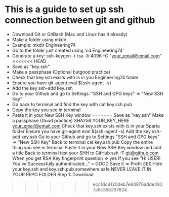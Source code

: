 # This is a guide to set up ssh connection between git and github

 - Download Git or GitBash (Mac and Linux has it already)
 - Make a folder using mkdir
 - Example: mkdir Engineering74
 - Go to the folder just created using 'cd Engineering74'
 - Generate a key: ssh-keygen -t rsa -b 4096 -C "your_email@email.com"
<<<<<<< HEAD
 - Save as "key.ssh"
 - Make a passphase (Optional butgood practice)
 - Check that key.ssh exists with ls in you Engineering74 folder
 - Ensure you have git-agent eval $(ssh-agent -s)
 - Add the key ssh-add key.ssh
 - Go to your Github and go to Settings: "SSH and GPG keys" => "New SSH Key"
 - Go back to terminal and find the key with cat key.ssh.pub
 - Copy the key you see in terminal
 - Paste it in your New SSH Key window
=======
  Save as "key.ssh"
  Make a passphase (Good practice)
  SHA256:YOUR_KEY_HERE your_email@email.com
  Check that key.ssh exists with ls in your Sparta folder
  Ensure you have git-agent eval $(ssh-agent -s)
  Add the key ssh-add key.ssh
  Go to your Github and go to Settings
  "SSH and GPG keys" => "New SSH Key"
  Back to terminal cat key.ssh.pub
  Copy the entire thing you see in terminal
  Paste it in your New SSH Key window and add a title
  Back to terminal test your SHH to GitHub
  ssh -T git@github.com
  When you get RSA Key fingerprint question => yes
  If you see "Hi USER! You've Successfully authenticated..." = GOOD
  Save it => Profit £££
  Hide your key.ssh and key.ssh.pub somewhere safe
  NEVER LEAVE IT IN YOUR REPO FOLDER
  Step 1: Download 
>>>>>>> ecc1dd9120deb7e8d976adde4827a6c35b297824
